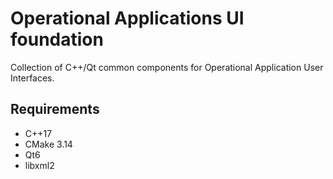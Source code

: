 # Operational Applications UI foundation

Collection of C++/Qt common components for Operational Application User
Interfaces.

## Requirements

- C++17
- CMake 3.14
- Qt6
- libxml2

